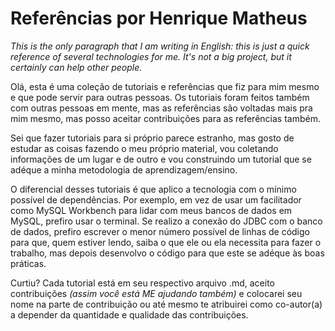 # Referências por Henrique Matheus

*This is the only paragraph that I am writing in English: this is just a quick reference of several technologies for me. It's not a big project, but it certainly can help other people.*

Olá, esta é uma coleção de tutoriais e referências que fiz para mim mesmo e que pode servir para outras pessoas. Os tutoriais foram feitos também com outras pessoas em mente, mas as referências são voltadas mais pra mim mesmo, mas posso aceitar contribuições para as referências também.

Sei que fazer tutoriais para si próprio parece estranho, mas gosto de estudar as coisas fazendo o meu próprio material, vou coletando informações de um lugar e de outro e vou construindo um tutorial que se adéque a minha metodologia de aprendizagem/ensino.

O diferencial desses tutoriais é que aplico a tecnologia com o mínimo possível de dependências. Por exemplo, em vez de usar um facilitador como MySQL Workbench para lidar com meus bancos de dados em MySQL, prefiro usar o terminal. Se realizo a conexão do JDBC com o banco de dados, prefiro escrever o menor número possível de linhas de código para que, quem estiver lendo, saiba o que ele ou ela necessita para fazer o trabalho, mas depois desenvolvo o código para que este se adéque às boas práticas.

Curtiu? Cada tutorial está em seu respectivo arquivo .md, aceito contribuições *(assim você está ME ajudando também)* e colocarei seu nome na parte de contribuição ou até mesmo te atribuirei como co-autor(a) a depender da quantidade e qualidade das contribuições.
